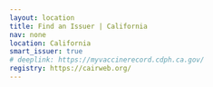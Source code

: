 ```yaml
---
layout: location
title: Find an Issuer | California
nav: none
location: California
smart_issuer: true
# deeplink: https://myvaccinerecord.cdph.ca.gov/
registry: https://cairweb.org/
---
```

